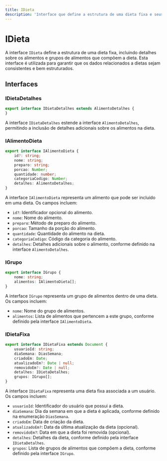 ```yaml
---
title: IDieta
description: 'Interface que define a estrutura de uma dieta fixa e seus componentes relacionados.'
---
```


# IDieta

A interface `IDieta` define a estrutura de uma dieta fixa, incluindo detalhes sobre os alimentos e grupos de alimentos que compõem a dieta. Esta interface é utilizada para garantir que os dados relacionados a dietas sejam consistentes e bem estruturados.

## Interfaces

### IDietaDetalhes

```typescript
export interface IDietaDetalhes extends AlimentoDetalhes {
}
```

A interface `IDietaDetalhes` estende a interface `AlimentoDetalhes`, permitindo a inclusão de detalhes adicionais sobre os alimentos na dieta.

### IAlimentoDieta

```typescript
export interface IAlimentoDieta {
    id?: string;
    nome: string;
    preparo: string;
    porcao: Number;
    quantidade: number;
    categoriaCodigo: Number;
    detalhes: AlimentoDetalhes;
}
```

A interface `IAlimentoDieta` representa um alimento que pode ser incluído em uma dieta. Os campos incluem:

- `id?`: Identificador opcional do alimento.
- `nome`: Nome do alimento.
- `preparo`: Método de preparo do alimento.
- `porcao`: Tamanho da porção do alimento.
- `quantidade`: Quantidade do alimento na dieta.
- `categoriaCodigo`: Código da categoria do alimento.
- `detalhes`: Detalhes adicionais sobre o alimento, conforme definido na interface `AlimentoDetalhes`.

### IGrupo

```typescript
export interface IGrupo {
    nome: string;
    alimentos: IAlimentoDieta[];
}
```

A interface `IGrupo` representa um grupo de alimentos dentro de uma dieta. Os campos incluem:

- `nome`: Nome do grupo de alimentos.
- `alimentos`: Lista de alimentos que pertencem a este grupo, conforme definido pela interface `IAlimentoDieta`.

### IDietaFixa

```typescript
export interface IDietaFixa extends Document {
    usuarioId: string;
    diaSemana: DiasSemana;
    criadoEm: Date;
    atualizadoEm?: Date | null;
    removidoEm?: Date | null;
    detalhes: IDietaDetalhes;
    grupos: IGrupo[];
}
```

A interface `IDietaFixa` representa uma dieta fixa associada a um usuário. Os campos incluem:

- `usuarioId`: Identificador do usuário que possui a dieta.
- `diaSemana`: Dia da semana em que a dieta é aplicada, conforme definido na enumeração `DiasSemana`.
- `criadoEm`: Data de criação da dieta.
- `atualizadoEm?`: Data da última atualização da dieta (opcional).
- `removidoEm?`: Data em que a dieta foi removida (opcional).
- `detalhes`: Detalhes da dieta, conforme definido pela interface `IDietaDetalhes`.
- `grupos`: Lista de grupos de alimentos que compõem a dieta, conforme definido pela interface `IGrupo`.